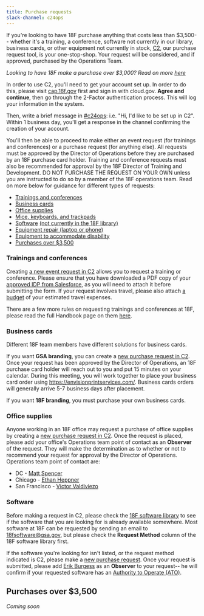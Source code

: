 ```yaml
---
title: Purchase requests
slack-channel: c24ops
---
```


If you're looking to have 18F purchase anything that costs less than $3,500-- whether it's a training, a conference, software not currently in our library, business cards, or other equipment not currently in stock, [C2](https://cap.18f.gov), our purchase request tool, is your one-stop-shop. Your request will be considered, and if approved, purchased by the Operations Team.

*Looking to have 18F make a purchase over $3,000? Read on more [here](purchase-requests/#purchases-over-3500)*

In order to use C2, you'll need to get your account set up. In order to do this, please visit [cap.18f.gov](https://cap.18f.gov) first and sign in with cloud.gov. **Agree and continue**, then go through the 2-Factor authentication process. This will log your information in the system.

Then, write a brief message in [#c24ops](https://gsa-tts.slack.com/messages/c24ops/): i.e. "Hi, I'd like to be set up in C2". Within 1 business day, you'll get a response in the channel confirming the creation of your account.

You'll then be able to proceed to make either an event request (for trainings and conferences) or a purchase request (for anything else). All requests must be approved by the Director of Operations before they are purchased by an 18F purchase card holder. Training and conference requests must also be recommended for approval by the 18F Director of Training and Development. DO NOT PURCHASE THE REQUEST ON YOUR OWN unless you are instructed to do so by a member of the 18F operations team. Read on more below for guidance for different types of requests:

* [Trainings and conferences](purchase-requests/#trainings-and-conferences)
* [Business cards]((purchase-requests/#business-cards))
* [Office supplies]((purchase-requests/#office-supplies))
* [Mice, keyboards, and trackpads](equipment/#mice-keyboards-and-trackpads)
* [Software](purchase-requests/#software) [(not currently in the 18F library)](https://docs.google.com/spreadsheets/d/14hEWuhlhKi-EbAFUcy1tuoEejl-7DNiBTI57ZbIQF9w/edit?ts=5727c8ba#gid=0)
* [Equipment repair (laptop or phone)](equipment/#repairs)
* [Equipment to accommodate disability](equipment/#equipment-to-accommodate-disability)
* [Purchases over $3,500](purchase-requests/#purchases-over-3500)

### Trainings and conferences

Creating [a new event request in C2](https://cap.18f.gov/gsa18f/events/new) allows you to request a training or conference. Please ensure that you have downloaded a PDF copy of your [approved IDP from Salesforce](professional-development-and-training/#create-your-individual-development-plan-idp), as you will need to attach it before submitting the form. If your request involves travel, please also attach [a budget](https://docs.google.com/spreadsheets/d/1uJaGMXJOwURruaPdV7PU5B7Q22_iyF8Q2Gk2uamDG8Y/edit#gid=0) of your estimated travel expenses.

There are a few more rules on requesting trainings and conferences at 18F, please read the full Handbook page on them [here](https://handbook.18f.gov/professional-development-and-training/#professional-development-training).

### Business cards

Different 18F team members have different solutions for business cards.

If you want **GSA branding**, you can create a [new purchase request in C2](https://cap.18f.gov/gsa18f/procurements/new). Once your request has been approved by the Director of Operations, an 18F purchase card holder will reach out to you and put 15 minutes on your calendar. During this meeting, you will work together to place your business card order using https://envisionprintservices.com/. Business cards orders will generally arrive 5-7 business days after placement.

If you want **18F branding**, you must purchase your own business cards.

### Office supplies

Anyone working in an 18F office may request a purchase of office supplies by creating a [new purchase request in C2](https://cap.18f.gov/gsa18f/procurements/new). Once the request is placed, please add your office's Operations team point of contact as an **Observer** of the request. They will make the determination as to whether or not to recommend your request for approval by the Director of Operations. Operations team point of contact are:

* DC - [Matt Spencer](mailto:matthew.spencer@gsa.gov)
* Chicago - [Ethan Heppner](mailto:ethan.heppner@gsa.gov)
* San Francisco - [Victor Valdiviezo](mailto:victor.valdiviezo@gsa.gov)

### Software

Before making a request in C2, please check the [18F software library](https://docs.google.com/spreadsheets/d/14hEWuhlhKi-EbAFUcy1tuoEejl-7DNiBTI57ZbIQF9w/edit?ts=5727c8ba#gid=0) to see if the software that you are looking for is already available somewhere. Most software at 18F can be requested by sending an email to [18fsoftware@gsa.gov](mailto:18fsoftware@gsa.gov), but please check the **Request Method** column of the 18F software library first.

If the software you're looking for isn't listed, or the request method indicated is C2, please make a [new purchase request](https://cap.18f.gov/gsa18f/procurements/new). Once your request is submitted, please add [Erik Burgess](mailto:erik.burgess@gsa.gov) as an **Observer** to your request-- he will confirm if your requested software has an [Authority to Operate (ATO)](authority-to-operate).

## Purchases over $3,500

*Coming soon*
